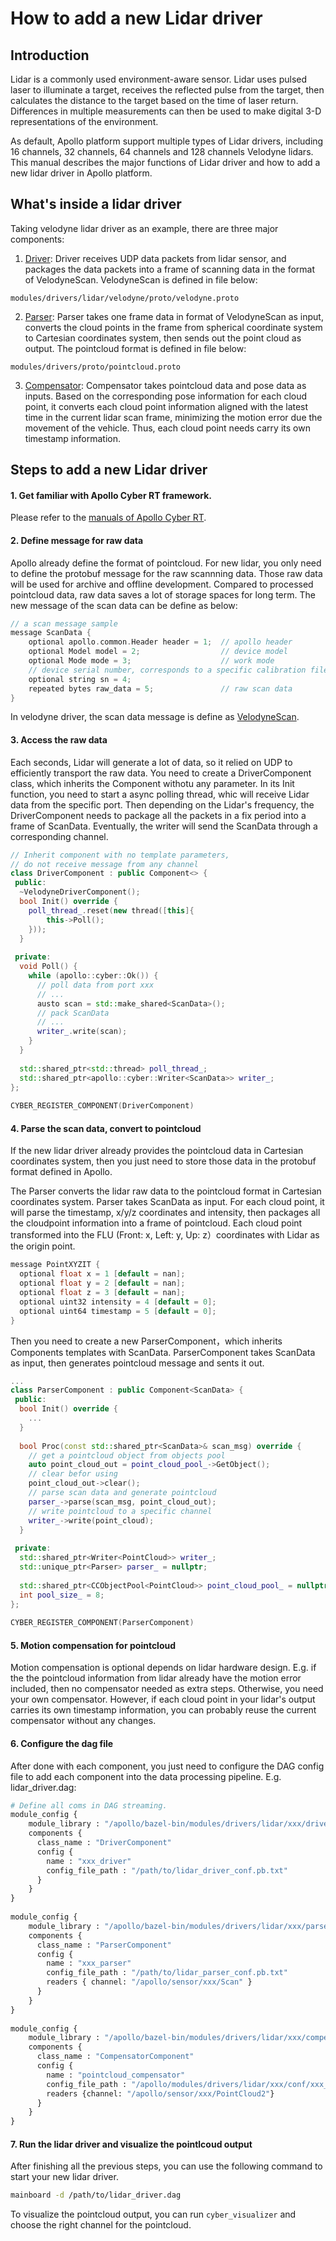 # How to add a new Lidar driver

## Introduction

Lidar is a commonly used environment-aware sensor. Lidar uses pulsed laser to illuminate a target, receives the reflected pulse from the target, then calculates the distance to the target based on the time of laser return. Differences in multiple measurements can then be used to make digital 3-D representations of the environment.

As default, Apollo platform support multiple types of Lidar drivers, including 16 channels, 32 channels, 64 channels and 128 channels Velodyne lidars. This manual describes the major functions of Lidar driver and how to add a new lidar driver in Apollo platform.

## What's inside a lidar driver

Taking velodyne lidar driver as an example, there are three major components:

1. [Driver](https://github.com/ApolloAuto/apollo/tree/master/modules/drivers/lidar/velodyne/driver): Driver receives UDP data packets from lidar sensor, and packages the data packets into a frame of scanning data in the format of VelodyneScan. VelodyneScan is defined in file below:
```
modules/drivers/lidar/velodyne/proto/velodyne.proto
```

2. [Parser](https://github.com/ApolloAuto/apollo/tree/master/modules/drivers/lidar/velodyne/parser): Parser takes one frame data in format of VelodyneScan as input, converts the cloud points in the frame from spherical coordinate system to Cartesian coordinates system, then sends out the point cloud as output. The pointcloud format is defined in file below:
```
modules/drivers/proto/pointcloud.proto
```

3. [Compensator](https://github.com/ApolloAuto/apollo/tree/master/modules/drivers/lidar/velodyne/compensator): Compensator takes pointcloud data and pose data as inputs. Based on the corresponding pose information for each cloud point, it converts each cloud point information aligned with the latest time in the current lidar scan frame, minimizing the motion error due the movement of the vehicle. Thus, each cloud point needs carry its own timestamp information.

## Steps to add a new Lidar driver

#### 1. Get familiar with Apollo Cyber RT framework. 

Please refer to the [manuals of Apollo Cyber RT](https://github.com/ApolloAuto/apollo/tree/master/docs/cyber).


#### 2. Define message for raw data

Apollo already define the format of pointcloud. For new lidar, you only need to define the protobuf message for the raw scannning data. Those raw data will be used for archive and offline development. Compared to processed pointcloud data, raw data saves a lot of storage spaces for long term. The new message of the scan data can be define as below:

```c++
// a scan message sample
message ScanData {
	optional apollo.common.Header header = 1;  // apollo header
	optional Model model = 2;                  // device model
	optional Mode mode = 3;                    // work mode
	// device serial number, corresponds to a specific calibration file
	optional string sn = 4;
	repeated bytes raw_data = 5;               // raw scan data
}
```

In velodyne driver, the scan data message is define as [VelodyneScan](https://github.com/ApolloAuto/apollo/blob/master/modules/drivers/lidar/velodyne/proto/velodyne.proto#L29).

#### 3. Access the raw data

Each seconds, Lidar will generate a lot of data, so it relied on UDP to efficiently transport the raw data. You need to create a DriverComponent class, which inherits the Component withotu any parameter. In its Init function, you need to start a async polling thread, whic will receive Lidar data from the specific port. Then depending on the Lidar's frequency, the DriverComponent needs to package all the packets in a fix period into a frame of ScanData. Eventually, the writer will send the ScanData through a corresponding channel.

```c++
// Inherit component with no template parameters, 
// do not receive message from any channel
class DriverComponent : public Component<> {
 public:
  ~VelodyneDriverComponent();
  bool Init() override {
  	poll_thread_.reset(new thread([this]{
  		this->Poll();
  	}));
  }
	
 private: 
  void Poll() {
  	while (apollo::cyber::Ok()) {
  	  // poll data from port xxx
  	  // ...
  	  austo scan = std::make_shared<ScanData>();
  	  // pack ScanData
  	  // ...
  	  writer_.write(scan);
  	}
  }
   
  std::shared_ptr<std::thread> poll_thread_;
  std::shared_ptr<apollo::cyber::Writer<ScanData>> writer_;
};
	
CYBER_REGISTER_COMPONENT(DriverComponent)
```

#### 4. Parse the scan data, convert to pointcloud

 If the new lidar driver already provides the pointcloud data in Cartesian coordinates system, then you just need to store those data in the protobuf format defined in Apollo.

The Parser converts the lidar raw data to the pointcloud format in Cartesian coordinates system. Parser takes ScanData as input. For each cloud point, it will parse the timestamp, x/y/z coordinates and intensity, then packages all the cloudpoint information into a frame of pointcloud. Each cloud point transformed into the FLU (Front: x, Left: y, Up: z）coordinates with Lidar as the origin point.
	
```c++
message PointXYZIT {
  optional float x = 1 [default = nan];
  optional float y = 2 [default = nan];
  optional float z = 3 [default = nan];
  optional uint32 intensity = 4 [default = 0];
  optional uint64 timestamp = 5 [default = 0];
}
```
	
Then you need to create a new ParserComponent，which inherits Components templates with ScanData. ParserComponent takes ScanData as input, then generates pointcloud message and sents it out.

```c++
...
class ParserComponent : public Component<ScanData> {
 public:
  bool Init() override {
  	...
  }
  
  bool Proc(const std::shared_ptr<ScanData>& scan_msg) override {
    // get a pointcloud object from objects pool
  	auto point_cloud_out = point_cloud_pool_->GetObject(); 
  	// clear befor using
  	point_cloud_out->clear();	
  	// parse scan data and generate pointcloud
  	parser_->parse(scan_msg, point_cloud_out);
  	// write pointcloud to a specific channel
  	writer_->write(point_cloud);
  }
	
 private:
  std::shared_ptr<Writer<PointCloud>> writer_;
  std::unique_ptr<Parser> parser_ = nullptr;
  
  std::shared_ptr<CCObjectPool<PointCloud>> point_cloud_pool_ = nullptr; 
  int pool_size_ = 8;
};
	
CYBER_REGISTER_COMPONENT(ParserComponent)
```

#### 5. Motion compensation for pointcloud

Motion compensation is optional depends on lidar hardware design. E.g. if the the pointcloud information from lidar already have the motion error included, then no compensator needed as extra steps. Otherwise, you need your own compensator. However, if each cloud point in your lidar's output carries its own timestamp information, you can probably reuse the current compensator without any changes.

#### 6. Configure the dag file

After done with each component, you just need to configure the DAG config file to add each component into the data processing pipeline. E.g.  lidar_driver.dag:
		
```python
# Define all coms in DAG streaming.
module_config {
    module_library : "/apollo/bazel-bin/modules/drivers/lidar/xxx/driver/libxxx_driver_component.so"
    components {
      class_name : "DriverComponent"
      config {
        name : "xxx_driver"
        config_file_path : "/path/to/lidar_driver_conf.pb.txt"
      }
    }
}
	
module_config {
    module_library : "/apollo/bazel-bin/modules/drivers/lidar/xxx/parser/libxxx_parser_component.so"
    components {
      class_name : "ParserComponent"
      config {
        name : "xxx_parser"
        config_file_path : "/path/to/lidar_parser_conf.pb.txt"
        readers { channel: "/apollo/sensor/xxx/Scan" }
      }
    }
}
	
module_config {
    module_library : "/apollo/bazel-bin/modules/drivers/lidar/xxx/compensator/libxxx_compensator_component.so"
    components {
      class_name : "CompensatorComponent"
      config {
        name : "pointcloud_compensator"
        config_file_path : "/apollo/modules/drivers/lidar/xxx/conf/xxx_compensator_conf.pb.txt"
        readers {channel: "/apollo/sensor/xxx/PointCloud2"}
      }
    }
}
```

#### 7. Run the lidar driver and visualize the pointlcoud output

After finishing all the previous steps, you can use the following command to start your new lidar driver.

```bash
mainboard -d /path/to/lidar_driver.dag
```
To visualize the pointcloud output, you can run `cyber_visualizer` and choose the right channel for the pointcloud.
